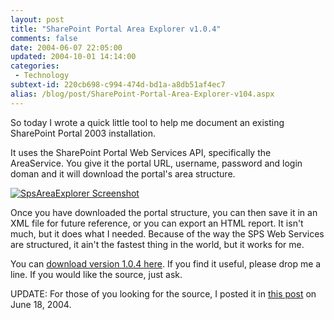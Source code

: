 ```yaml
---
layout: post
title: "SharePoint Portal Area Explorer v1.0.4"
comments: false
date: 2004-06-07 22:05:00
updated: 2004-10-01 14:14:00
categories:
 - Technology
subtext-id: 220cb698-c994-474d-bd1a-a8db51af4ec7
alias: /blog/post/SharePoint-Portal-Area-Explorer-v104.aspx
---
```



So today I wrote a quick little tool to help me document an existing SharePoint Portal 2003 installation.

It uses the SharePoint Portal Web Services API, specifically the AreaService. You give it the portal URL, username, password and login doman and it will download the portal's area structure.

[![SpsAreaExplorer Screenshot](/Files/sps_area_browser_2.gif)](http://www.peterprovost.org/Files/sps_area_browser_2.gif)

Once you have downloaded the portal structure, you can then save it in an XML file for future reference, or you can export an HTML report. It isn't much, but it does what I needed. Because of the way the SPS Web Services are structured, it ain't the fastest thing in the world, but it works for me.

You can [download version 1.0.4 here](http://www.peterprovost.org/Files/Setup_1_0_4.zip). If you find it useful, please drop me a line. If you would like the source, just ask.

UPDATE: For those of you looking for the source, I posted it in [this post](http://www.peterprovost.org/archive/2004/06/18/1516.aspx) on June 18, 2004.
